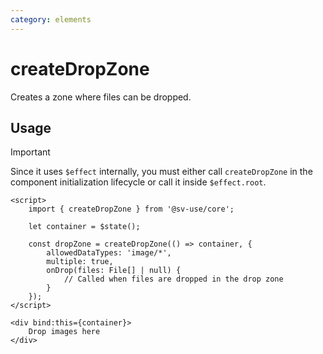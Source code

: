 ```yaml
---
category: elements
---
```


# createDropZone

Creates a zone where files can be dropped.

## Usage

> [!IMPORTANT]
> Since it uses `$effect` internally, you must either call `createDropZone` in
> the component initialization lifecycle or call it inside `$effect.root`.

```svelte
<script>
	import { createDropZone } from '@sv-use/core';

	let container = $state();

	const dropZone = createDropZone(() => container, {
        allowedDataTypes: 'image/*',
        multiple: true,
        onDrop(files: File[] | null) {
            // Called when files are dropped in the drop zone
        }
    });
</script>

<div bind:this={container}>
    Drop images here
</div>
```
